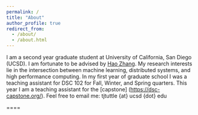 ```yaml
---
permalink: /
title: "About"
author_profile: true
redirect_from: 
  - /about/
  - /about.html
---
```


I am a second year graduate student at University of California, San Diego (UCSD). I am fortunate to be advised by [Hao Zhang](https://cseweb.ucsd.edu/~haozhang/). My research interests lie in the intersection between machine learning, distributed systems, and high performance computing. 
In my first year of graduate school I was a teaching assistant for DSC 102 for Fall, Winter, and Spring quarters. This year I am a teaching assistant for the [capstone] (https://dsc-capstone.org/). 
Feel free to email me: tjtuttle {at} ucsd {dot} edu


====